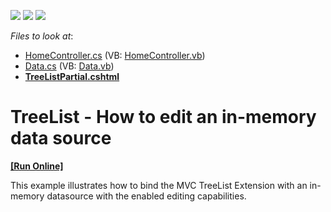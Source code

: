 <!-- default badges list -->
![](https://img.shields.io/endpoint?url=https://codecentral.devexpress.com/api/v1/VersionRange/128554039/14.1.3%2B)
[![](https://img.shields.io/badge/Open_in_DevExpress_Support_Center-FF7200?style=flat-square&logo=DevExpress&logoColor=white)](https://supportcenter.devexpress.com/ticket/details/E4596)
[![](https://img.shields.io/badge/📖_How_to_use_DevExpress_Examples-e9f6fc?style=flat-square)](https://docs.devexpress.com/GeneralInformation/403183)
<!-- default badges end -->
<!-- default file list -->
*Files to look at*:

* [HomeController.cs](./CS/TreeListEditing/Controllers/HomeController.cs) (VB: [HomeController.vb](./VB/TreeListEditing/Controllers/HomeController.vb))
* [Data.cs](./CS/TreeListEditing/Models/Data.cs) (VB: [Data.vb](./VB/TreeListEditing/Models/Data.vb))
* **[TreeListPartial.cshtml](./CS/TreeListEditing/Views/Home/TreeListPartial.cshtml)**
<!-- default file list end -->
# TreeList - How to edit an in-memory data source
<!-- run online -->
**[[Run Online]](https://codecentral.devexpress.com/e4596)**
<!-- run online end -->


<p>This example illustrates how to bind the MVC TreeList Extension with an in-memory datasource with the enabled editing capabilities.</p>

<br/>


